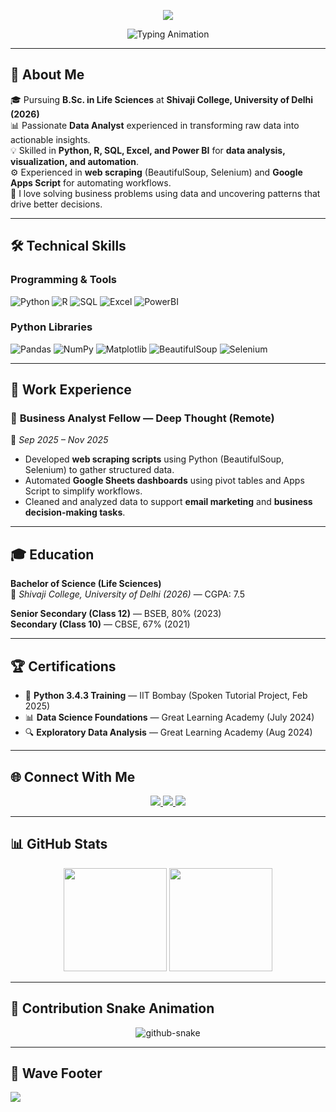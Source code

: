 <!-- Profile README for Komal Chaudhary -->

<!-- Elegant Gradient Header -->
<p align="center">
  <img src="https://capsule-render.vercel.app/api?type=rect&color=gradient&customColorList=0,fad0c4,ffd1ff,a1c4fd,c2e9fb&text=Komal%20Chaudhary&fontAlign=50&fontSize=40&textBg=true&descAlign=50&descSize=20&height=150&animation=fadeIn" />
</p>

<!-- Typing Animation -->
<p align="center">
  <img src="https://readme-typing-svg.demolab.com?font=Fira+Code&size=26&pause=1000&color=EC6EAD&center=true&vCenter=true&width=600&lines=Hey+%F0%9F%91%8B,+I'm+Komal+Chaudhary;Data+Analyst;Python+%7C+SQL+%7C+Power+BI;Transforming+Data+into+Business+Decisions!" alt="Typing Animation" />
</p>

---

## 🚀 About Me  
🎓 Pursuing **B.Sc. in Life Sciences** at **Shivaji College, University of Delhi (2026)**  
📊 Passionate **Data Analyst** experienced in transforming raw data into actionable insights.  
💡 Skilled in **Python, R, SQL, Excel, and Power BI** for **data analysis, visualization, and automation**.  
⚙️ Experienced in **web scraping** (BeautifulSoup, Selenium) and **Google Apps Script** for automating workflows.  
🎯 I love solving business problems using data and uncovering patterns that drive better decisions.  

---

## 🛠️ Technical Skills  

### **Programming & Tools**
![Python](https://img.shields.io/badge/-Python-ff758c?style=for-the-badge&logo=python&logoColor=white)
![R](https://img.shields.io/badge/-R-ffa69e?style=for-the-badge&logo=r&logoColor=white)
![SQL](https://img.shields.io/badge/-SQL-fecfef?style=for-the-badge&logo=mysql&logoColor=black)
![Excel](https://img.shields.io/badge/-Excel-8fd3f4?style=for-the-badge&logo=microsoft-excel&logoColor=black)
![PowerBI](https://img.shields.io/badge/-PowerBI-fad0c4?style=for-the-badge&logo=powerbi&logoColor=black)

### **Python Libraries**
![Pandas](https://img.shields.io/badge/-Pandas-fec5e5?style=for-the-badge&logo=pandas&logoColor=black)
![NumPy](https://img.shields.io/badge/-NumPy-ffe1ff?style=for-the-badge&logo=numpy&logoColor=black)
![Matplotlib](https://img.shields.io/badge/-Matplotlib-a1c4fd?style=for-the-badge&logo=plotly&logoColor=black)
![BeautifulSoup](https://img.shields.io/badge/-BeautifulSoup-fcbad3?style=for-the-badge&logo=python&logoColor=black)
![Selenium](https://img.shields.io/badge/-Selenium-fad0c4?style=for-the-badge&logo=selenium&logoColor=black)

---

## 💼 Work Experience  

### 🧠 **Business Analyst Fellow — Deep Thought (Remote)**  
📅 *Sep 2025 – Nov 2025*  
- Developed **web scraping scripts** using Python (BeautifulSoup, Selenium) to gather structured data.  
- Automated **Google Sheets dashboards** using pivot tables and Apps Script to simplify workflows.  
- Cleaned and analyzed data to support **email marketing** and **business decision-making tasks**.  

---

## 🎓 Education  
**Bachelor of Science (Life Sciences)**  
📍 *Shivaji College, University of Delhi (2026)* — CGPA: 7.5  

**Senior Secondary (Class 12)** — BSEB, 80% (2023)  
**Secondary (Class 10)** — CBSE, 67% (2021)

---

## 🏆 Certifications  
- 🐍 **Python 3.4.3 Training** — IIT Bombay (Spoken Tutorial Project, Feb 2025)  
- 📊 **Data Science Foundations** — Great Learning Academy (July 2024)  
- 🔍 **Exploratory Data Analysis** — Great Learning Academy (Aug 2024)

---

## 🌐 Connect With Me  

<p align="center">
  <a href="https://www.linkedin.com/in/komal-chaudhary-bb850132b" target="_blank">
    <img src="https://img.shields.io/badge/LinkedIn-ff758c?style=for-the-badge&logo=linkedin&logoColor=white" />
  </a>
  <a href="mailto:chaudharykomal355@gmail.com">
    <img src="https://img.shields.io/badge/Gmail-ffa69e?style=for-the-badge&logo=gmail&logoColor=white" />
  </a>
  <a href="https://github.com/komal-chaudhary" target="_blank">
    <img src="https://img.shields.io/badge/GitHub-8fd3f4?style=for-the-badge&logo=github&logoColor=black" />
  </a>
</p>

---

## 📊 GitHub Stats  
<p align="center">
  <img src="https://github-readme-stats.vercel.app/api?username=komal-chaudhary&show_icons=true&theme=default&title_color=ff758c&icon_color=ffa69e&text_color=000000&bg_color=ffffff" height="165" />
  <img src="https://github-readme-streak-stats.herokuapp.com/?user=komal-chaudhary&theme=default&ring=ffa69e&fire=ff758c&currStreakLabel=000000" height="165" />
</p>

---

## 🐍 Contribution Snake Animation  
<p align="center">
  <picture>
    <source media="(prefers-color-scheme: dark)" srcset="assets/github-snake-dark.svg" />
    <source media="(prefers-color-scheme: light)" srcset="assets/github-snake.svg" />
    <img alt="github-snake" src="assets/github-snake.svg" />
  </picture>
</p>

---

## 🌊 Wave Footer  
<img src="https://capsule-render.vercel.app/api?type=waving&color=gradient&customColorList=0,fad0c4,ffd1ff,a1c4fd,c2e9fb&height=100&section=footer"/>
